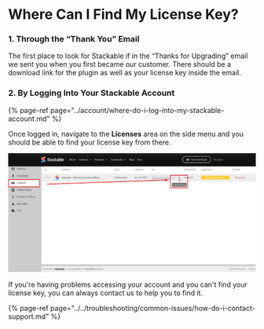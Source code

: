 # Where Can I Find My License Key?

### 1. **Through the “Thank You” Email**

The first place to look for Stackable if in the “Thanks for Upgrading” email we sent you when you first became our customer. There should be a download link for the plugin as well as your license key inside the email.

### **2. By Logging Into Your Stackable Account**

{% page-ref page="../account/where-do-i-log-into-my-stackable-account.md" %}

Once logged in, navigate to the **Licenses** area on the side menu and you should be able to find your license key from there.

![](../../.gitbook/assets/firefox_whvivfvqe4.png)

If you're having problems accessing your account and you can't find your license key, you can always contact us to help you to find it.

{% page-ref page="../../troubleshooting/common-issues/how-do-i-contact-support.md" %}

